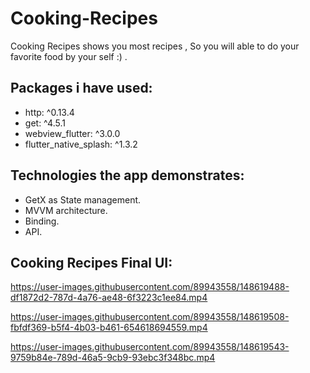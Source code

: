 # Cooking-Recipes
Cooking Recipes shows you most recipes ,
So you will able to do your favorite food by your self :) .

## Packages i have used:
- http: ^0.13.4
- get: ^4.5.1
- webview_flutter: ^3.0.0
- flutter_native_splash: ^1.3.2

## Technologies the app demonstrates:
- GetX as State management.
- MVVM architecture.
- Binding.
- API.

## Cooking Recipes Final UI:



https://user-images.githubusercontent.com/89943558/148619488-df1872d2-787d-4a76-ae48-6f3223c1ee84.mp4



https://user-images.githubusercontent.com/89943558/148619508-fbfdf369-b5f4-4b03-b461-654618694559.mp4



https://user-images.githubusercontent.com/89943558/148619543-9759b84e-789d-46a5-9cb9-93ebc3f348bc.mp4

